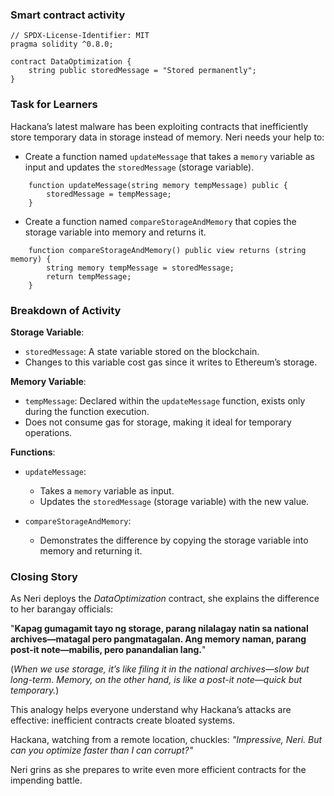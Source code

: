 ### Smart contract activity

```solidity
// SPDX-License-Identifier: MIT
pragma solidity ^0.8.0;

contract DataOptimization {
    string public storedMessage = "Stored permanently";
}
```

### Task for Learners

Hackana’s latest malware has been exploiting contracts that inefficiently store temporary data in storage instead of memory. Neri needs your help to:

- Create a function named `updateMessage` that takes a `memory` variable as input and updates the `storedMessage` (storage variable).

```solidity
    function updateMessage(string memory tempMessage) public {
        storedMessage = tempMessage;
    }
```

- Create a function named `compareStorageAndMemory` that copies the storage variable into memory and returns it.

```solidity
    function compareStorageAndMemory() public view returns (string memory) {
        string memory tempMessage = storedMessage;
        return tempMessage;
    }
```

### Breakdown of Activity

**Storage Variable**:

- `storedMessage`: A state variable stored on the blockchain.
- Changes to this variable cost gas since it writes to Ethereum’s storage.

**Memory Variable**:

- `tempMessage`: Declared within the `updateMessage` function, exists only during the function execution.
- Does not consume gas for storage, making it ideal for temporary operations.

**Functions**:

- `updateMessage`:

  - Takes a `memory` variable as input.
  - Updates the `storedMessage` (storage variable) with the new value.

- `compareStorageAndMemory`:
  - Demonstrates the difference by copying the storage variable into memory and returning it.

### Closing Story

As Neri deploys the _DataOptimization_ contract, she explains the difference to her barangay officials:

"**Kapag gumagamit tayo ng storage, parang nilalagay natin sa national archives—matagal pero pangmatagalan. Ang memory naman, parang post-it note—mabilis, pero panandalian lang.**"

(_When we use storage, it’s like filing it in the national archives—slow but long-term. Memory, on the other hand, is like a post-it note—quick but temporary._)

This analogy helps everyone understand why Hackana’s attacks are effective: inefficient contracts create bloated systems.

Hackana, watching from a remote location, chuckles:
_"Impressive, Neri. But can you optimize faster than I can corrupt?"_

Neri grins as she prepares to write even more efficient contracts for the impending battle.
